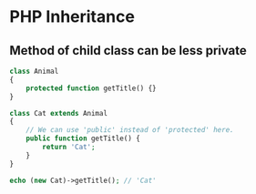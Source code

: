 # PHP Inheritance

## Method of child class can be less private

```php
class Animal
{
    protected function getTitle() {}
}

class Cat extends Animal
{
    // We can use 'public' instead of 'protected' here.
    public function getTitle() {
        return 'Cat';
    }
}

echo (new Cat)->getTitle(); // 'Cat'
```

